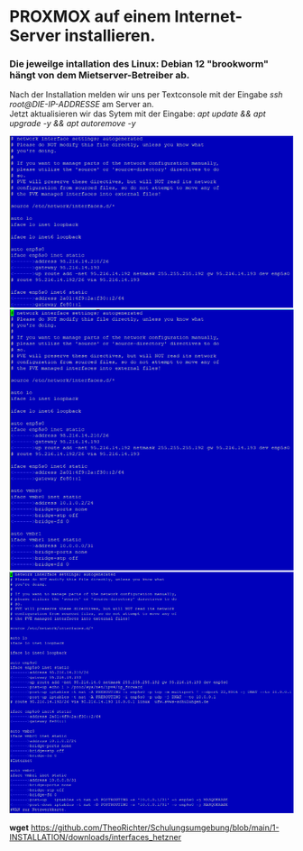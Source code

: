 # PROXMOX auf einem Internet-Server installieren.
### Die jeweilge intallation des Linux: Debian 12 "brookworm" hängt von dem Mietserver-Betreiber ab.
Nach der Installation melden wir uns per Textconsole mit der Eingabe _ssh root@DIE-IP-ADDRESSE_ am Server an.<br> 
Jetzt aktualisieren wir das Sytem mit der Eingabe: _apt update && apt upgrade -y && apt autoremove -y_<br />






![interfaces_org](./grafics/interfaces_hetzner_org.png)<br>
![interfaces_vmbrs](./grafics/interfaces_hetzner_vmbrs.png)<br>
![interfaces_fertig](./grafics/interfaces_hetzner_fertig.png)<br>








































__wget__ https://github.com/TheoRichter/Schulungsumgebung/blob/main/1-INSTALLATION/downloads/interfaces_hetzner